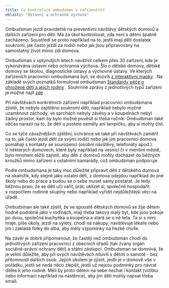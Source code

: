 ```yaml
---
title: Co kontroluje ombudsman v zařízeních?
oblasti: "Ústavní a ochranná výchova"
---
```


<p>Ombudsman jezdí pravidelně na preventivní návštěvy dětských domovů a dalších zařízení pro děti. Má za úkol kontrolovat, zda není s dětmi špatně zacházeno. Soustředí se proto například na to, jestli mají děti dostatek soukromí, jak často jezdí za rodiči nebo jak jsou připravovány na samostatný život mimo zdi domova. </p><p>Ombudsman v&nbsp;uplynulých letech navštívil celkem přes 30 zařízení, kde je vykonávána ústavní nebo ochranná výchova. Šlo o dětské domovy, dětské domovy se školou, diagnostické ústavy a výchovné ústavy. Ve kterých zařízeních pracovníci ombudsmana byli, se dozvíš <a title="Otevření do nového okna" href="http://www.ochrance.cz/ochrana-osob-omezenych-na-svobode/zarizeni/zarizeni-ustavni-a-ochranne-vychovy/navstivena-zarizeni/" target="_blank">z&nbsp;interaktivní mapky</a>&nbsp;<img alt="" src="typo3/ext/od_linkdesc/icons/external.gif" class="od_linkdesc_icon_external" />. Na základě svých poznatků formuloval ombudsman <a title="Otevření do nového okna" href="http://www.ochrance.cz/fileadmin/user_upload/ochrana_osob/ZARIZENI/Ustavni_vychova/Standardy_pece_o_ohrozene_deti_WEB.pdf." target="_blank">Standardy péče o ohrožené děti a jejich rodiny</a>&nbsp;<img alt="" src="typo3/ext/od_linkdesc/icons/external.gif" class="od_linkdesc_icon_external" />. Souhrnné zprávy z&nbsp;jednotlivých typů zařízení je možné najít <a title="Otevření do nového okna" href="http://www.ochrance.cz/ochrana-osob-omezenych-na-svobode/zarizeni/zarizeni-ustavni-a-ochranne-vychovy/" target="_blank">zde</a>&nbsp;<img alt="" src="typo3/ext/od_linkdesc/icons/external.gif" class="od_linkdesc_icon_external" />.</p><p>Při návštěvách konkrétních zařízení například pracovníci ombudsmana zjistili, že nebylo zajištěno soukromí dětí, například nebylo možné uzamknout záchody, ve sprchách nebyly závěsy a v&nbsp;koupelnách nebyl žádný prostor, kam by bylo možné pověsit si třeba ručník. Ombudsman také občas narazil na to, že děti u postele neměly ani lampičku, aby si mohly číst. </p><p>Co se týče závažnějších zjištění, ochránce se také při návštěvách zaměřil na to, jak často jezdí děti za svými rodiči nebo jak jim pracovníci domova pomáhají s&nbsp;kontakty se sourozenci (osobní návštěvy, telefonáty apod.). V&nbsp;některých domovech, které byly například na vesnici či v&nbsp;menším městě, bylo mnohem těžší zajistit, aby děti z&nbsp;domovů mohly docházet do běžných kroužků mimo zařízení s&nbsp;ostatními kamarády, což ombudsman podporuje. </p><p>Podle ombudsmana je taky moc důležité připravit děti z&nbsp;dětského domova na okamžik, kdy stejně jako ostatní děti, z&nbsp;domova odejdou například do jiné školy nebo do práce a budou se o sebe muset samy postarat. Je tedy běžnou praxí, že se děti učí vařit, prát, uklízet si, společně hospodařit s&nbsp;rozpočtem rodinné skupiny nebo například vyřídit nejdůležitější věci na úřadě.</p><p>Ombudsman ale také zjistil, že ve spoustě dětských domovů se žije dětem hodně podobně jako v&nbsp;rodinách, mají třeba takový malý byt, kde jsou pokoje po dvou, společná kuchyňka a koupelna a stará se o ně teta. Ta si s&nbsp;nimi hraje, píše úkoly, jezdí na výlety, chodí na nákupy, navštěvuje lékaře nebo jim i zakládá fotky do alba, aby měly vzpomínky na hezké chvíle. </p><p>Na závěr je dobré připomenout, že častěji než ombudsman chodí do jednotlivých zařízení pracovníci z obecních úřadů (tak zvaný orgán sociálně-právní ochrany dětí) a státní zástupci. Ombudsman se domnívá, že je velmi důležité, aby při svých návštěvách mluvili s dětmi o samotě - bez přítomnosti dalších osob. Jejich úkolem je zjistit, jestli je v domově vše v pořádku, jestli se nedá něco zlepšit, jestli už nejsou podmínky pro návrat dítěte k jeho rodině. Měli by proto dětem na sebe nechat i kontakt (vizitku nebo informaci například na nástěnce), aby jim děti mohly napsat třeba email.&nbsp; </p></div>
